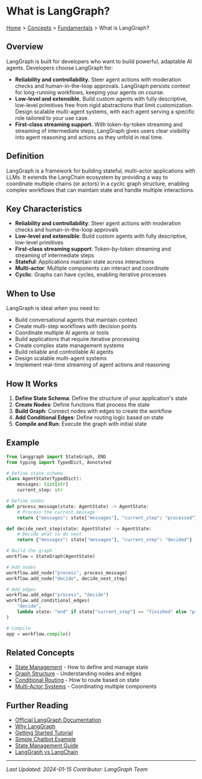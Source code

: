 # What is LangGraph?

[Home](../../../) > [Concepts](../../) > [Fundamentals](../) > What is LangGraph?

## Overview

LangGraph is built for developers who want to build powerful, adaptable AI agents. Developers choose LangGraph for:

- **Reliability and controllability.** Steer agent actions with moderation checks and human-in-the-loop approvals. LangGraph persists context for long-running workflows, keeping your agents on course.
- **Low-level and extensible.** Build custom agents with fully descriptive, low-level primitives free from rigid abstractions that limit customization. Design scalable multi-agent systems, with each agent serving a specific role tailored to your use case.
- **First-class streaming support.** With token-by-token streaming and streaming of intermediate steps, LangGraph gives users clear visibility into agent reasoning and actions as they unfold in real time.

## Definition

LangGraph is a framework for building stateful, multi-actor applications with LLMs. It extends the LangChain ecosystem by providing a way to coordinate multiple chains (or actors) in a cyclic graph structure, enabling complex workflows that can maintain state and handle multiple interactions.

## Key Characteristics

- **Reliability and controllability**: Steer agent actions with moderation checks and human-in-the-loop approvals
- **Low-level and extensible**: Build custom agents with fully descriptive, low-level primitives
- **First-class streaming support**: Token-by-token streaming and streaming of intermediate steps
- **Stateful**: Applications maintain state across interactions
- **Multi-actor**: Multiple components can interact and coordinate
- **Cyclic**: Graphs can have cycles, enabling iterative processes

## When to Use

LangGraph is ideal when you need to:
- Build conversational agents that maintain context
- Create multi-step workflows with decision points
- Coordinate multiple AI agents or tools
- Build applications that require iterative processing
- Create complex state management systems
- Build reliable and controllable AI agents
- Design scalable multi-agent systems
- Implement real-time streaming of agent actions and reasoning

## How It Works

1. **Define State Schema**: Define the structure of your application's state
2. **Create Nodes**: Define functions that process the state
3. **Build Graph**: Connect nodes with edges to create the workflow
4. **Add Conditional Edges**: Define routing logic based on state
5. **Compile and Run**: Execute the graph with initial state

## Example

```python
from langgraph import StateGraph, END
from typing import TypedDict, Annotated

# Define state schema
class AgentState(TypedDict):
    messages: list[str]
    current_step: str

# Define nodes
def process_message(state: AgentState) -> AgentState:
    # Process the current message
    return {"messages": state["messages"], "current_step": "processed"}

def decide_next_step(state: AgentState) -> AgentState:
    # Decide what to do next
    return {"messages": state["messages"], "current_step": "decided"}

# Build the graph
workflow = StateGraph(AgentState)

# Add nodes
workflow.add_node("process", process_message)
workflow.add_node("decide", decide_next_step)

# Add edges
workflow.add_edge("process", "decide")
workflow.add_conditional_edges(
    "decide",
    lambda state: "end" if state["current_step"] == "finished" else "process"
)

# Compile
app = workflow.compile()
```

## Related Concepts

- [State Management](../state-management/state-schema.md) - How to define and manage state
- [Graph Structure](../fundamentals/graph-structure.md) - Understanding nodes and edges
- [Conditional Routing](../fundamentals/conditional-edges.md) - How to route based on state
- [Multi-Actor Systems](../fundamentals/multi-actor.md) - Coordinating multiple components

## Further Reading

- [Official LangGraph Documentation](https://langchain-ai.github.io/langgraph/)
- [Why LangGraph](https://langchain-ai.github.io/langgraph/concepts/why-langgraph/)
- [Getting Started Tutorial](../../../learnings/tutorials/getting-started.md)
- [Simple Chatbot Example](../../../learnings/examples/simple-chatbot.md)
- [State Management Guide](../../../concepts/state-management/overview.md)
- [LangGraph vs LangChain](../../../faqs/general/langgraph-vs-langchain.md)

---

*Last Updated: 2024-01-15*
*Contributor: LangGraph Team* 